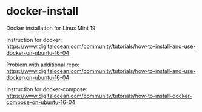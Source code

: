 # docker-install
Docker installation for Linux Mint 19

Instruction for docker:
https://www.digitalocean.com/community/tutorials/how-to-install-and-use-docker-on-ubuntu-16-04

Problem with additional repo:
https://www.digitalocean.com/community/tutorials/how-to-install-and-use-docker-on-ubuntu-16-04

Instruction for docker-compose:
https://www.digitalocean.com/community/tutorials/how-to-install-docker-compose-on-ubuntu-16-04

